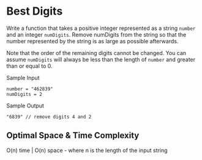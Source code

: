 # Best Digits

Write a function that takes a positive integer represented as a string `number` and an integer `numDigits`. Remove numDigits from the string so that the number represented by the string is as large as possible afterwards.

Note that the order of the remaining digits cannot be changed. You can assume `numDigits` will always be less than the length of `number` and greater than or equal to 0.

Sample Input
```
number = "462839"
numDigits = 2
```

Sample Output
```
"6839" // remove digits 4 and 2
```

## Optimal Space & Time Complexity

O(n) time | O(n) space - where n is the length of the input string
